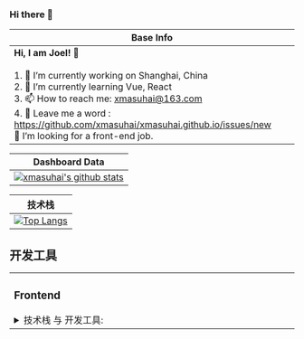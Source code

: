 ### Hi there 👋

|Base Info|
|----------------------------------------------------------------------|
| __Hi, I am Joel! 👋__<br/><br/>1. 🔭 I’m currently working on Shanghai, China<br/>2. 🌱 I’m currently learning Vue, React<br/>3. 📫 How to reach me: xmasuhai@163.com<br/>4. 💬 Leave me a word : https://github.com/xmasuhai/xmasuhai.github.io/issues/new<br/>🤔 I’m looking for a front-end job.<br/> |

|Dashboard Data|
|----------------------------------------------------------------------|
|[![xmasuhai's github stats](https://github-readme-stats.vercel.app/api?username=xmasuhai&show_icons=true&count_private=true&theme=dark&layout=compact)](https://github.com/anuraghazra/github-readme-stats) |


|技术栈|
|----------------------------------------------------------------------|
|[![Top Langs](https://github-readme-stats.vercel.app/api/top-langs/?username=xmasuhai&hide=HTML,Ruby,XSLT&langs_count=10&layout=compact)](https://github.com/anuraghazra/github-readme-stats)|

## 开发工具
<table><tr><td valign="top" width="33%">

### Frontend

<details style="cursor: pointer;">
  <summary>技术栈 与 开发工具:</summary>
<div align="center">  
<img style="margin: 10px" src="https://profilinator.rishav.dev/skills-assets/react-original-wordmark.svg" alt="React" height="50" />  
<img style="margin: 10px" src="https://profilinator.rishav.dev/skills-assets/bootstrap-plain.svg" alt="Bootstrap" height="50" />  
<img style="margin: 10px" src="https://profilinator.rishav.dev/skills-assets/css3-original-wordmark.svg" alt="CSS3" height="50" />  
<img style="margin: 10px" src="https://profilinator.rishav.dev/skills-assets/html5-original-wordmark.svg" alt="HTML5" height="50" />  
<img style="margin: 10px" src="https://profilinator.rishav.dev/skills-assets/javascript-original.svg" alt="JavaScript" height="50" />  
<img style="margin: 10px" src="https://profilinator.rishav.dev/skills-assets/logo-title.svg" alt="Chart.js" height="50" />  
<img style="margin: 10px" src="https://profilinator.rishav.dev/skills-assets/vuejs-original-wordmark.svg" alt="Vue.js" height="50" />  
<img style="margin: 10px" src="https://profilinator.rishav.dev/skills-assets/git-scm-icon.svg" alt="Git" height="50" />  
<img style="margin: 10px" src="https://profilinator.rishav.dev/skills-assets/webpack-original.svg" alt="Webpack" height="50" />  
</div>

</details>

</td></tr></table>  

<br/>  
